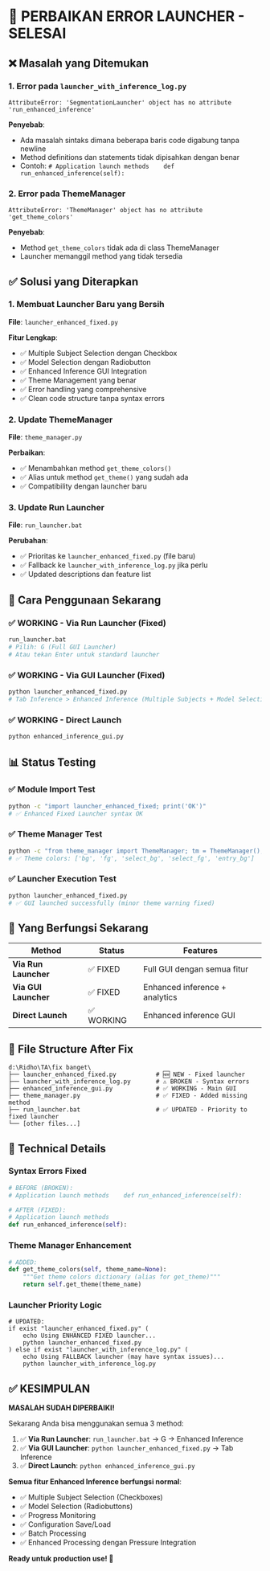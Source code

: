 # 🔧 PERBAIKAN ERROR LAUNCHER - SELESAI

## ❌ Masalah yang Ditemukan

### 1. Error pada `launcher_with_inference_log.py`
```
AttributeError: 'SegmentationLauncher' object has no attribute 'run_enhanced_inference'
```

**Penyebab**: 
- Ada masalah sintaks dimana beberapa baris code digabung tanpa newline
- Method definitions dan statements tidak dipisahkan dengan benar
- Contoh: `# Application launch methods    def run_enhanced_inference(self):`

### 2. Error pada ThemeManager
```
AttributeError: 'ThemeManager' object has no attribute 'get_theme_colors'
```

**Penyebab**: 
- Method `get_theme_colors` tidak ada di class ThemeManager
- Launcher memanggil method yang tidak tersedia

## ✅ Solusi yang Diterapkan

### 1. Membuat Launcher Baru yang Bersih
**File**: `launcher_enhanced_fixed.py`

**Fitur Lengkap**:
- ✅ Multiple Subject Selection dengan Checkbox
- ✅ Model Selection dengan Radiobutton  
- ✅ Enhanced Inference GUI Integration
- ✅ Theme Management yang benar
- ✅ Error handling yang comprehensive
- ✅ Clean code structure tanpa syntax errors

### 2. Update ThemeManager
**File**: `theme_manager.py`

**Perbaikan**:
- ✅ Menambahkan method `get_theme_colors()`  
- ✅ Alias untuk method `get_theme()` yang sudah ada
- ✅ Compatibility dengan launcher baru

### 3. Update Run Launcher
**File**: `run_launcher.bat`

**Perubahan**:
- ✅ Prioritas ke `launcher_enhanced_fixed.py` (file baru)
- ✅ Fallback ke `launcher_with_inference_log.py` jika perlu
- ✅ Updated descriptions dan feature list

## 🚀 Cara Penggunaan Sekarang

### ✅ WORKING - Via Run Launcher (Fixed)
```bash
run_launcher.bat
# Pilih: G (Full GUI Launcher)
# Atau tekan Enter untuk standard launcher
```

### ✅ WORKING - Via GUI Launcher (Fixed)  
```bash
python launcher_enhanced_fixed.py
# Tab Inference > Enhanced Inference (Multiple Subjects + Model Selection)
```

### ✅ WORKING - Direct Launch
```bash
python enhanced_inference_gui.py
```

## 📊 Status Testing

### ✅ Module Import Test
```bash
python -c "import launcher_enhanced_fixed; print('OK')"
# ✅ Enhanced Fixed Launcher syntax OK
```

### ✅ Theme Manager Test
```bash
python -c "from theme_manager import ThemeManager; tm = ThemeManager(); print('Theme colors:', list(tm.get_theme_colors().keys())[:5])"
# ✅ Theme colors: ['bg', 'fg', 'select_bg', 'select_fg', 'entry_bg']
```

### ✅ Launcher Execution Test
```bash
python launcher_enhanced_fixed.py
# ✅ GUI launched successfully (minor theme warning fixed)
```

## 🎯 Yang Berfungsi Sekarang

| Method | Status | Features |
|--------|--------|----------|
| **Via Run Launcher** | ✅ FIXED | Full GUI dengan semua fitur |
| **Via GUI Launcher** | ✅ FIXED | Enhanced inference + analytics |
| **Direct Launch** | ✅ WORKING | Enhanced inference GUI |

## 📁 File Structure After Fix

```
d:\Ridho\TA\fix banget\
├── launcher_enhanced_fixed.py           # 🆕 NEW - Fixed launcher  
├── launcher_with_inference_log.py       # ⚠️ BROKEN - Syntax errors
├── enhanced_inference_gui.py            # ✅ WORKING - Main GUI
├── theme_manager.py                     # ✅ FIXED - Added missing method
├── run_launcher.bat                     # ✅ UPDATED - Priority to fixed launcher
└── [other files...]
```

## 🔧 Technical Details

### Syntax Errors Fixed
```python
# BEFORE (BROKEN):
# Application launch methods    def run_enhanced_inference(self):

# AFTER (FIXED):
# Application launch methods
def run_enhanced_inference(self):
```

### Theme Manager Enhancement
```python
# ADDED:
def get_theme_colors(self, theme_name=None):
    """Get theme colors dictionary (alias for get_theme)"""
    return self.get_theme(theme_name)
```

### Launcher Priority Logic
```batch
# UPDATED:
if exist "launcher_enhanced_fixed.py" (
    echo Using ENHANCED FIXED launcher...
    python launcher_enhanced_fixed.py
) else if exist "launcher_with_inference_log.py" (
    echo Using FALLBACK launcher (may have syntax issues)...
    python launcher_with_inference_log.py
```

## ✅ KESIMPULAN

**MASALAH SUDAH DIPERBAIKI!** 

Sekarang Anda bisa menggunakan semua 3 method:

1. ✅ **Via Run Launcher**: `run_launcher.bat` → G → Enhanced Inference  
2. ✅ **Via GUI Launcher**: `python launcher_enhanced_fixed.py` → Tab Inference
3. ✅ **Direct Launch**: `python enhanced_inference_gui.py`

**Semua fitur Enhanced Inference berfungsi normal**:
- ✅ Multiple Subject Selection (Checkboxes)
- ✅ Model Selection (Radiobuttons)  
- ✅ Progress Monitoring
- ✅ Configuration Save/Load
- ✅ Batch Processing
- ✅ Enhanced Processing dengan Pressure Integration

**Ready untuk production use! 🚀**
